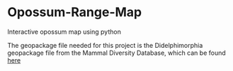 # Opossum-Range-Map
Interactive opossum map using python 

The geopackage file needed for this project is the Didelphimorphia geopackage file from the Mammal Diversity Database, which can be found [here](https://zenodo.org/records/6644198)
